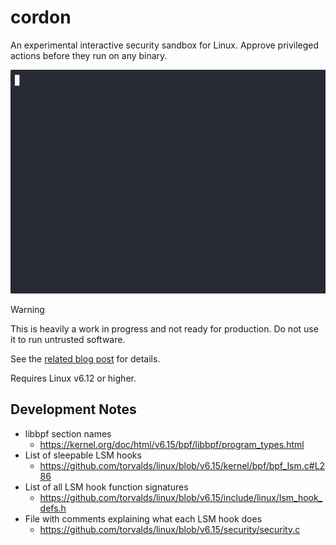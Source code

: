# cordon

An experimental interactive security sandbox for Linux.
Approve privileged actions before they run on any binary.

![demo](./docs/demo.gif)

> [!WARNING]
> This is heavily a work in progress and not ready for production.
> Do not use it to run untrusted software.

See the [related blog post](https://mbund.dev/posts/interactive-security-sandbox) for details.

Requires Linux v6.12 or higher.

## Development Notes

- libbpf section names
  - https://kernel.org/doc/html/v6.15/bpf/libbpf/program_types.html
- List of sleepable LSM hooks
  - https://github.com/torvalds/linux/blob/v6.15/kernel/bpf/bpf_lsm.c#L286
- List of all LSM hook function signatures
  - https://github.com/torvalds/linux/blob/v6.15/include/linux/lsm_hook_defs.h
- File with comments explaining what each LSM hook does
  - https://github.com/torvalds/linux/blob/v6.15/security/security.c
